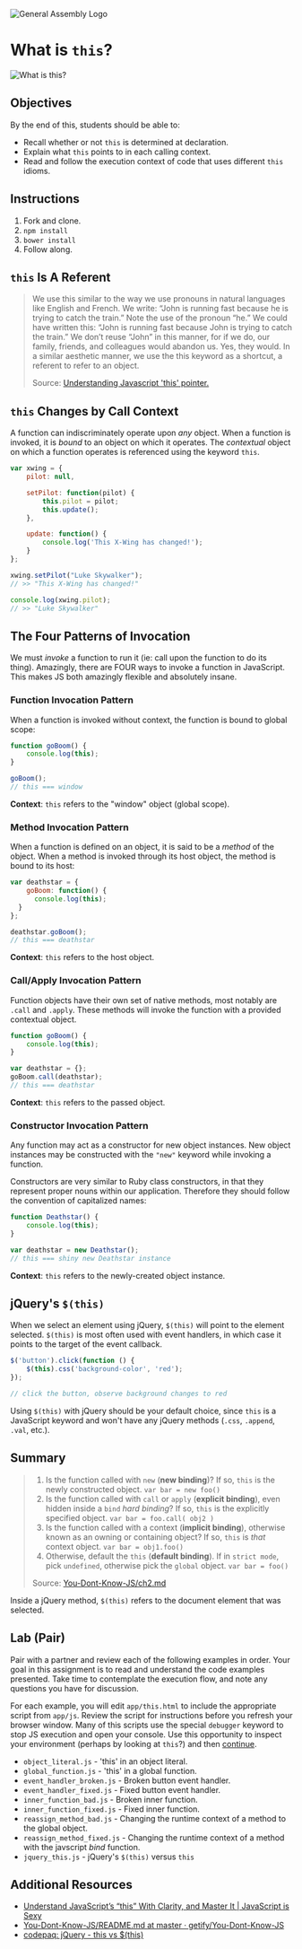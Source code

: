![General Assembly Logo](http://i.imgur.com/ke8USTq.png)

# What is `this`?

![What is this?](http://i.giphy.com/bYGMDZP58u5bi.gif)

## Objectives

By the end of this, students should be able to:

- Recall whether or not `this` is determined at declaration.
- Explain what `this` points to in each calling context.
- Read and follow the execution context of code that uses different `this` idioms.

## Instructions

1. Fork and clone.
1. `npm install`
1. `bower install`
1. Follow along.

## `this` Is A Referent

> We use this similar to the way we use pronouns in natural languages like English and French. We write: “John is running fast because he is trying to catch the train.” Note the use of the pronoun “he.” We could have written this: “John is running fast because John is trying to catch the train.” We don’t reuse “John” in this manner, for if we do, our family, friends, and colleagues would abandon us. Yes, they would. In a similar aesthetic manner, we use the this keyword as a shortcut, a referent to refer to an object.
>
> Source: [Understanding Javascript 'this' pointer.](http://javascriptissexy.com/understand-javascripts-this-with-clarity-and-master-it/)

## `this` Changes by Call Context

A function can indiscriminately operate upon *any* object. When a function is invoked, it is *bound* to an object on which it operates. The *contextual* object on which a function operates is referenced using the keyword `this`.

```js
var xwing = {
    pilot: null,

    setPilot: function(pilot) {
        this.pilot = pilot;
        this.update();
    },

    update: function() {
        console.log('This X-Wing has changed!');
    }
};

xwing.setPilot("Luke Skywalker");
// >> "This X-Wing has changed!"

console.log(xwing.pilot);
// >> "Luke Skywalker"
```

## The Four Patterns of Invocation

We must *invoke* a function to run it (ie: call upon the function to do its thing). Amazingly, there are FOUR ways to invoke a function in JavaScript. This makes JS both amazingly flexible and absolutely insane.

### Function Invocation Pattern

When a function is invoked without context, the function is bound to global scope:

```js
function goBoom() {
    console.log(this);
}

goBoom();
// this === window
```

**Context**: `this` refers to the "window" object (global scope).

### Method Invocation Pattern

When a function is defined on an object, it is said to be a *method* of the object. When a method is invoked through its host object, the method is bound to its host:

```js
var deathstar = {
    goBoom: function() {
      console.log(this);
  }
};

deathstar.goBoom();
// this === deathstar
```

**Context**: `this` refers to the host object.

### Call/Apply Invocation Pattern

Function objects have their own set of native methods, most notably are `.call` and `.apply`. These methods will invoke the function with a provided contextual object.

```js
function goBoom() {
    console.log(this);
}

var deathstar = {};
goBoom.call(deathstar);
// this === deathstar
```

**Context**: `this` refers to the passed object.

### Constructor Invocation Pattern

Any function may act as a constructor for new object instances. New object instances may be constructed with the `"new"` keyword while invoking a function.

Constructors are very similar to Ruby class constructors, in that they represent proper nouns within our application. Therefore they should follow the convention of capitalized names:

```js
function Deathstar() {
    console.log(this);
}

var deathstar = new Deathstar();
// this === shiny new Deathstar instance
```

**Context**: `this` refers to the newly-created object instance.

## jQuery's `$(this)`

When we select an element using jQuery, `$(this)` will point to the element selected. `$(this)` is most often used with event handlers, in which case it points to the target of the event callback.

```js
$('button').click(function () {
    $(this).css('background-color', 'red');
});

// click the button, observe background changes to red
```

Using `$(this)` with jQuery should be your default choice, since `this` is a JavaScript keyword and won't have any jQuery methods (`.css`, `.append`, `.val`, etc.).

## Summary

> 1. Is the function called with `new` (**new binding**)? If so, `this` is the newly constructed object.
>     `var bar = new foo()`
> 2. Is the function called with `call` or `apply` (**explicit binding**), even hidden inside a `bind` *hard binding*? If so, `this` is the explicitly specified object.
>     `var bar = foo.call( obj2 )`
> 3. Is the function called with a context (**implicit binding**), otherwise known as an owning or containing object? If so, `this` is *that* context object.
>     `var bar = obj1.foo()`
> 4. Otherwise, default the `this` (**default binding**). If in `strict mode`, pick `undefined`, otherwise pick the `global` object.
>     `var bar = foo()`
>
> Source: [You-Dont-Know-JS/ch2.md](https://github.com/getify/You-Dont-Know-JS/blob/58dbf4f867be0d9c51dfc341765e4e4211608aa1/this%20&%20object%20prototypes/ch2.md)

Inside a jQuery method, `$(this)` refers to the document element that was selected.

## Lab (Pair)

Pair with a partner and review each of the following examples in order. Your goal in this assignment is to read and understand the code examples presented. Take time to contemplate the execution flow, and note any questions you have for discussion.

For each example, you will edit `app/this.html` to include the appropriate script from `app/js`.  Review the script for instructions before you refresh your browser window. Many of this scripts use the special `debugger` keyword to stop JS execution and open your console. Use this opportunity to inspect your environment (perhaps by looking at `this`?) and then [continue](https://developer.chrome.com/devtools/docs/javascript-debugging).

- `object_literal.js` - 'this' in an object literal.
- `global_function.js` - 'this' in a global function.
- `event_handler_broken.js` - Broken button event handler.
- `event_handler_fixed.js` - Fixed button event handler.
- `inner_function_bad.js` - Broken inner function.
- `inner_function_fixed.js` - Fixed inner function.
- `reassign_method_bad.js` - Changing the runtime context of a method to the global object.
- `reassign_method_fixed.js` - Changing the runtime context of a method with the javscript _bind_ function.
- `jquery_this.js` - jQuery's `$(this)` versus `this`

## Additional Resources

- [Understand JavaScript’s “this” With Clarity, and Master It | JavaScript is Sexy](http://javascriptissexy.com/understand-javascripts-this-with-clarity-and-master-it/)
- [You-Dont-Know-JS/README.md at master · getify/You-Dont-Know-JS](https://github.com/getify/You-Dont-Know-JS/blob/master/this%20&%20object%20prototypes/README.md#you-dont-know-js-this--object-prototypes)
- [codepaq: jQuery - this vs $(this)](http://codepaq.blogspot.com/2013/11/jquery-this-vs-this.html)
